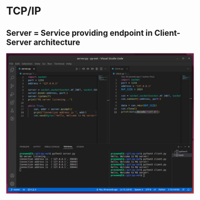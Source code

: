 # TCP/IP

## Server = Service providing endpoint in Client-Server architecture

![client server](client-server.png)